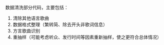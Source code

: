 数据清洗部分代码，主要包括：

1. 清除其他语言歌曲
2. 数据格式整理（繁转简、除去开头非歌词信息）
3. 方言歌曲识别
4. 重抽样（可能考虑听众、发行时间等因素重新抽样，使之更符合总体情况）
